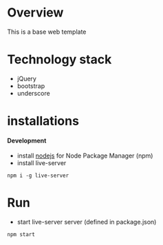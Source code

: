 # Overview
This is a base web template
# Technology stack
- jQuery
- bootstrap
- underscore

# installations
#### Development
- install [nodejs](https://nodejs.org/en/) for Node Package Manager (npm)
- install live-server
```
npm i -g live-server
```

# Run
- start live-server server (defined in package.json)
```
npm start
```

